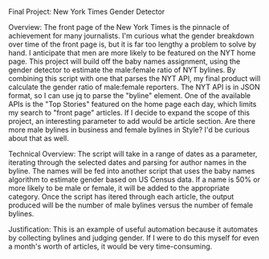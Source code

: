 Final Project: New York Times Gender Detector

Overview:
The front page of the New York Times is the pinnacle of achievement for many journalists.
I'm curious what the gender breakdown over time of the front page is, but it is far too lengthy a problem to solve by hand.
I anticipate that men are more likely to be featured on the NYT home page.
This project will build off the baby names assignment, using the gender detector to estimate the male:female ratio of NYT bylines.
By combining this script  with one that parses the NYT API, my final product will calculate the gender ratio of male:female reporters.
The NYT API is in JSON format, so I can use jq to parse the "byline" element.
One of the available APIs is the "Top Stories" featured on the home page each day, which limits my search to "front page" articles.
If I decide to expand the scope of this project, an interesting parameter to add would be article section.
Are there more male bylines in business and female bylines in Style?  I'd be curious about that as well.

Technical Overview:
The script will take in a range of dates as a parameter, iterating through the selected dates and parsing for author names in the  byline.
The names will be fed into another script that uses the baby names algorithm to estimate gender based on US Census data.
If a name is 50% or more likely to be male or female, it will be added to the appropriate category.
Once the script has itered through each article, the output produced will be the number of male bylines versus the number of female bylines.

Justification:
This is an example of useful automation because it automates by collecting bylines and judging gender.
If I were to do this myself for even a month's worth of articles, it would be very time-consuming.
